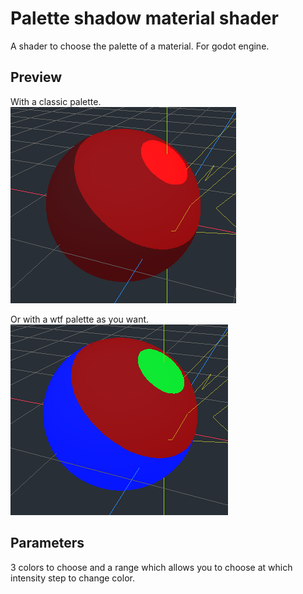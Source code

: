 
# Palette shadow material shader
A shader to choose the palette of a material. For godot engine.

## Preview

With a classic palette.
![](https://github.com/deakcor/palette_shadow_material/blob/master/preview.png)

Or with a wtf palette as you want.
![](https://github.com/deakcor/palette_shadow_material/blob/master/preview2.png)

## Parameters
3 colors to choose and a range which allows you to choose at which intensity step to change color.
